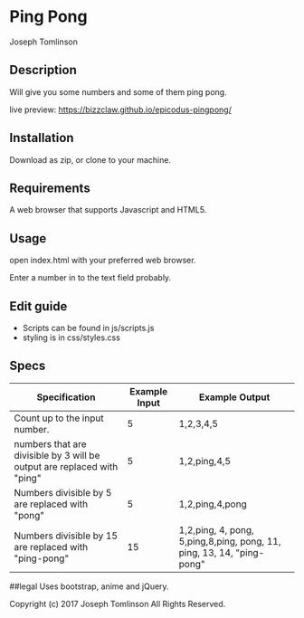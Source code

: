 # Ping Pong
Joseph Tomlinson

## Description
Will give you some numbers and some of them ping pong.

live preview: https://bizzclaw.github.io/epicodus-pingpong/

## Installation
Download as zip, or clone to your machine.

## Requirements
A web browser that supports Javascript and HTML5.

## Usage
open index.html with your preferred web browser.

Enter a number in to the text field probably.

## Edit guide
* Scripts can be found in js/scripts.js
* styling is in css/styles.css


## Specs
| Specification                                                           | Example Input | Example Output                                                         |
|-------------------------------------------------------------------------|---------------|------------------------------------------------------------------------|
| Count up to the input number.                                           | 5             | 1,2,3,4,5                                                              |
| numbers that are divisible by 3 will be output are replaced with "ping" | 5             | 1,2,ping,4,5                                                           |
| Numbers divisible by 5 are replaced with "pong"                         | 5             | 1,2,ping,4,pong                                                        |
| Numbers divisible by 15 are replaced with "ping-pong"                   | 15            | 1,2,ping, 4, pong, 5,ping,8,ping, pong, 11,  ping, 13, 14, "ping-pong" |


##legal
Uses bootstrap, anime and jQuery.

Copyright (c) 2017 Joseph Tomlinson All Rights Reserved.
